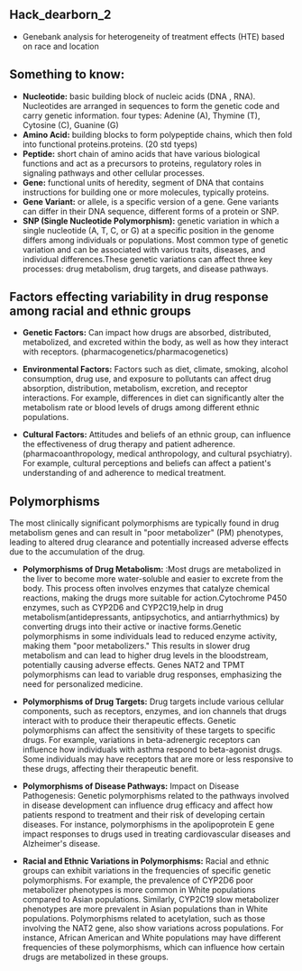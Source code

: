 
## Hack_dearborn_2
* Genebank analysis for heterogeneity of treatment effects (HTE) based on race and location



## Something to know: 
* **Nucleotide:** basic building block of nucleic acids (DNA , RNA). Nucleotides are arranged in sequences to form the genetic code and carry genetic information. four types: Adenine (A), Thymine (T), Cytosine (C), Guanine (G)
* **Amino Acid:** building blocks to form polypeptide chains, which then fold into functional proteins.proteins. (20 std tyeps) 
* **Peptide:** short chain of amino acids that have various biological functions and act as a precursors to proteins, regulatory roles in signaling pathways and other cellular processes.
* **Gene:** functional units of heredity, segment of DNA that contains instructions for building one or more molecules, typically proteins. 
* **Gene Variant:** or allele, is a specific version of a gene. Gene variants can differ in their DNA sequence, different forms of a protein or SNP. 
* **SNP (Single Nucleotide Polymorphism):**  genetic variation in which a single nucleotide (A, T, C, or G) at a specific position in the genome differs among individuals or populations. Most common type of genetic variation and can be associated with various traits, diseases, and individual differences.These genetic variations can affect three key processes: drug metabolism, drug targets, and disease pathways.


## Factors effecting variability in drug response among racial and ethnic groups 

* **Genetic Factors:** Can impact how drugs are absorbed, distributed, metabolized, and excreted within the body, as well as how they interact with receptors. (pharmacogenetics/pharmacogenetics)

* **Environmental Factors:** Factors such as diet, climate, smoking, alcohol consumption, drug use, and exposure to pollutants can affect drug absorption, distribution, metabolism, excretion, and receptor interactions. For example, differences in diet can significantly alter the metabolism rate or blood levels of drugs among different ethnic populations.

* **Cultural Factors:** Attitudes and beliefs of an ethnic group, can influence the effectiveness of drug therapy and patient adherence. (pharmacoanthropology, medical anthropology, and cultural psychiatry). For example, cultural perceptions and beliefs can affect a patient's understanding of and adherence to medical treatment.

## Polymorphisms 
The most clinically significant polymorphisms are typically found in drug metabolism genes and can result in "poor metabolizer" (PM) phenotypes, leading to altered drug clearance and potentially increased adverse effects due to the accumulation of the drug.
* **Polymorphisms of Drug Metabolism:** :Most drugs are metabolized in the liver to become more water-soluble and easier to excrete from the body. This process often involves enzymes that catalyze chemical reactions, making the drugs more suitable for action.Cytochrome P450 enzymes, such as CYP2D6 and CYP2C19,help in drug metabolism(antidepressants, antipsychotics, and antiarrhythmics) by converting drugs into their active or inactive forms.Genetic polymorphisms in some individuals lead to reduced enzyme activity, making them "poor metabolizers." This results in slower drug metabolism and can lead to higher drug levels in the bloodstream, potentially causing adverse effects.
Genes  NAT2 and TPMT polymorphisms  can lead to variable drug responses, emphasizing the need for personalized medicine.

* **Polymorphisms of Drug Targets:** Drug targets include various cellular components, such as receptors, enzymes, and ion channels that drugs interact with to produce their therapeutic effects. Genetic polymorphisms can affect the sensitivity of these targets to specific drugs. For example, variations in beta-adrenergic receptors can influence how individuals with asthma respond to beta-agonist drugs. Some individuals may have receptors that are more or less responsive to these drugs, affecting their therapeutic benefit.

* **Polymorphisms of Disease Pathways:** Impact on Disease Pathogenesis: Genetic polymorphisms related to the pathways involved in disease development can influence drug efficacy and affect how patients respond to treatment and their risk of developing certain diseases. For instance, polymorphisms in the apolipoprotein E gene impact responses to drugs used in treating cardiovascular diseases and Alzheimer's disease. 

* **Racial and Ethnic Variations in Polymorphisms:** 
Racial and ethnic groups can exhibit variations in the frequencies of specific genetic polymorphisms. For example, the prevalence of CYP2D6 poor metabolizer phenotypes is more common in White populations compared to Asian populations. Similarly, CYP2C19 slow metabolizer phenotypes are more prevalent in Asian populations than in White populations.
Polymorphisms related to acetylation, such as those involving the NAT2 gene, also show variations across populations. For instance, African American and White populations may have different frequencies of these polymorphisms, which can influence how certain drugs are metabolized in these groups.
